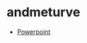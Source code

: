 # andmeturve
- [Powerpoint](https://github.com/toivoparnpuu/andmeturve/raw/main/c-turbeaspektid.pptx)
